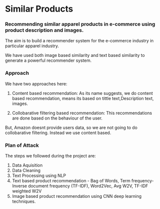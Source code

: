 # Similar Products
### Recommending similar apparel products in e-commerce using product description and images.

The aim is to build a recommender system for the e-commerce industry in particular apparel industry.

We have used both image based similarity and text based similarity to generate a powerful recommender system.

### Approach
We have two approaches here:

1. Content based recommendation: As its name suggests, we do content based recommendation, means its based on tittle text,Description text, images.

2. Collobarative filtering based recommendation: This recommendations are done based on the behaviour of the user.

But, Amazon doesnt provide users data, so we are not going to do collobarative filtering. Instead we use content based.

### Plan of Attack
The steps we followed during the project are:
1. Data Aquisition
2. Data Cleaning
3. Text Processing using NLP
4. Text based product recommendation - Bag of Words, Term frequency-Inverse document frequency (TF-IDF), Word2Vec, Avg W2V, TF-IDF weighted W2V
5. Image based product recommendation using CNN deep learning techniques.
